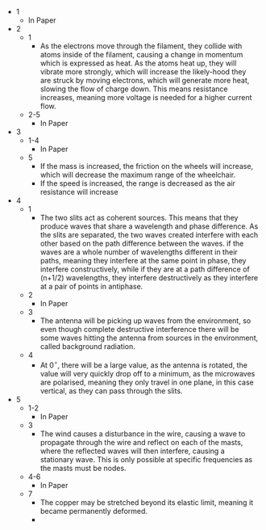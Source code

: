 - 1
	- In Paper
- 2
	- 1
		- As the electrons move through the filament, they collide with atoms inside of the filament, causing a change in momentum which is expressed as heat. As the atoms heat up, they will vibrate more strongly, which will increase the likely-hood they are struck by moving electrons, which will generate more heat, slowing the flow of charge down. This means resistance increases, meaning more voltage is needed for a higher current flow.
	- 2-5
		- In Paper
- 3
	- 1-4
		- In Paper
	- 5
		- If the mass is increased, the friction on the wheels will increase, which will decrease the maximum range of the wheelchair.
		- If the speed is increased, the range is decreased as the air resistance will increase
- 4
	- 1
		- The two slits act as coherent sources. This means that they produce waves that share a wavelength and phase difference. As the slits are separated, the two waves created interfere with each other based on the path difference between the waves. if the waves are a whole number of wavelengths different in their paths, meaning they interfere at the same point in phase, they interfere constructively, while if they are at a path difference of (n+1/2) wavelengths, they interfere destructively as they interfere at a pair of points in antiphase.
	- 2
		- In Paper
	- 3
		- The antenna will be picking up waves from the environment, so even though complete destructive interference there will be some waves hitting the antenna from sources in the environment, called background radiation.
	- 4
		- At 0$^\circ$, there will be a large value, as the antenna is rotated, the value will very quickly drop off to a minimum, as the microwaves are polarised, meaning they only travel in one plane, in this case vertical, as they can pass through the slits.
- 5
	- 1-2
		- In Paper
	- 3
		- The wind causes a disturbance in the wire, causing a wave to propagate through the wire and reflect on each of the masts, where the reflected waves will then interfere, causing a stationary wave. This is only possible at specific frequencies as the masts must be nodes.
	- 4-6
		- In Paper
	- 7
		- The copper may be stretched beyond its elastic limit, meaning it became permanently deformed.
		- 